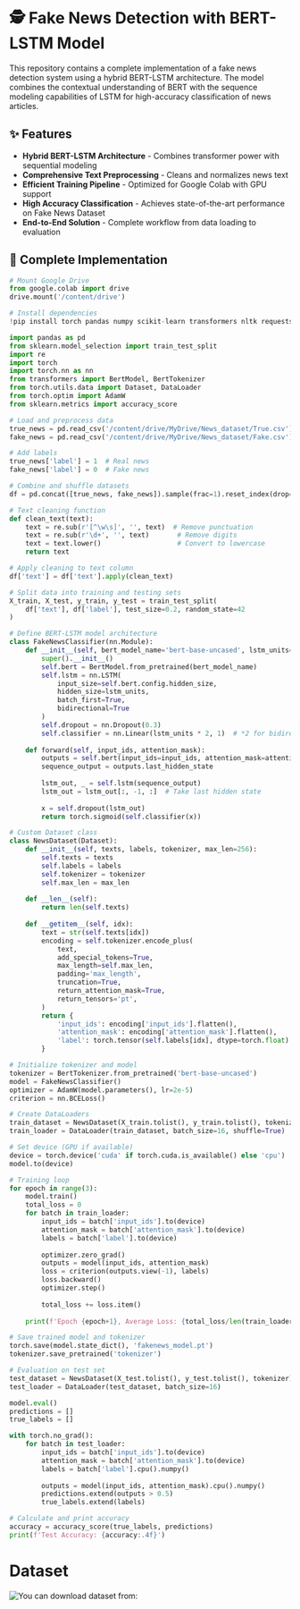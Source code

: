 # 🕵️ Fake News Detection with BERT-LSTM Model

This repository contains a complete implementation of a fake news detection system using a hybrid BERT-LSTM architecture. The model combines the contextual understanding of BERT with the sequence modeling capabilities of LSTM for high-accuracy classification of news articles.

## ✨ Features

- **Hybrid BERT-LSTM Architecture** - Combines transformer power with sequential modeling
- **Comprehensive Text Preprocessing** - Cleans and normalizes news text
- **Efficient Training Pipeline** - Optimized for Google Colab with GPU support
- **High Accuracy Classification** - Achieves state-of-the-art performance on Fake News Dataset
- **End-to-End Solution** - Complete workflow from data loading to evaluation

## 🚀 Complete Implementation

```python
# Mount Google Drive
from google.colab import drive
drive.mount('/content/drive')

# Install dependencies
!pip install torch pandas numpy scikit-learn transformers nltk requests beautifulsoup4

import pandas as pd
from sklearn.model_selection import train_test_split
import re
import torch
import torch.nn as nn
from transformers import BertModel, BertTokenizer
from torch.utils.data import Dataset, DataLoader
from torch.optim import AdamW
from sklearn.metrics import accuracy_score

# Load and preprocess data
true_news = pd.read_csv('/content/drive/MyDrive/News_dataset/True.csv')
fake_news = pd.read_csv('/content/drive/MyDrive/News_dataset/Fake.csv')

# Add labels
true_news['label'] = 1  # Real news
fake_news['label'] = 0  # Fake news

# Combine and shuffle datasets
df = pd.concat([true_news, fake_news]).sample(frac=1).reset_index(drop=True)

# Text cleaning function
def clean_text(text):
    text = re.sub(r'[^\w\s]', '', text)  # Remove punctuation
    text = re.sub(r'\d+', '', text)       # Remove digits
    text = text.lower()                   # Convert to lowercase
    return text

# Apply cleaning to text column
df['text'] = df['text'].apply(clean_text)

# Split data into training and testing sets
X_train, X_test, y_train, y_test = train_test_split(
    df['text'], df['label'], test_size=0.2, random_state=42
)

# Define BERT-LSTM model architecture
class FakeNewsClassifier(nn.Module):
    def __init__(self, bert_model_name='bert-base-uncased', lstm_units=128):
        super().__init__()
        self.bert = BertModel.from_pretrained(bert_model_name)
        self.lstm = nn.LSTM(
            input_size=self.bert.config.hidden_size,
            hidden_size=lstm_units,
            batch_first=True,
            bidirectional=True
        )
        self.dropout = nn.Dropout(0.3)
        self.classifier = nn.Linear(lstm_units * 2, 1)  # *2 for bidirectional
        
    def forward(self, input_ids, attention_mask):
        outputs = self.bert(input_ids=input_ids, attention_mask=attention_mask)
        sequence_output = outputs.last_hidden_state
        
        lstm_out, _ = self.lstm(sequence_output)
        lstm_out = lstm_out[:, -1, :]  # Take last hidden state
        
        x = self.dropout(lstm_out)
        return torch.sigmoid(self.classifier(x))

# Custom Dataset class
class NewsDataset(Dataset):
    def __init__(self, texts, labels, tokenizer, max_len=256):
        self.texts = texts
        self.labels = labels
        self.tokenizer = tokenizer
        self.max_len = max_len
        
    def __len__(self):
        return len(self.texts)
        
    def __getitem__(self, idx):
        text = str(self.texts[idx])
        encoding = self.tokenizer.encode_plus(
            text,
            add_special_tokens=True,
            max_length=self.max_len,
            padding='max_length',
            truncation=True,
            return_attention_mask=True,
            return_tensors='pt',
        )
        return {
            'input_ids': encoding['input_ids'].flatten(),
            'attention_mask': encoding['attention_mask'].flatten(),
            'label': torch.tensor(self.labels[idx], dtype=torch.float)
        }

# Initialize tokenizer and model
tokenizer = BertTokenizer.from_pretrained('bert-base-uncased')
model = FakeNewsClassifier()
optimizer = AdamW(model.parameters(), lr=2e-5)
criterion = nn.BCELoss()

# Create DataLoaders
train_dataset = NewsDataset(X_train.tolist(), y_train.tolist(), tokenizer)
train_loader = DataLoader(train_dataset, batch_size=16, shuffle=True)

# Set device (GPU if available)
device = torch.device('cuda' if torch.cuda.is_available() else 'cpu')
model.to(device)

# Training loop
for epoch in range(3):
    model.train()
    total_loss = 0
    for batch in train_loader:
        input_ids = batch['input_ids'].to(device)
        attention_mask = batch['attention_mask'].to(device)
        labels = batch['label'].to(device)
        
        optimizer.zero_grad()
        outputs = model(input_ids, attention_mask)
        loss = criterion(outputs.view(-1), labels)
        loss.backward()
        optimizer.step()
        
        total_loss += loss.item()
    
    print(f'Epoch {epoch+1}, Average Loss: {total_loss/len(train_loader):.4f}')

# Save trained model and tokenizer
torch.save(model.state_dict(), 'fakenews_model.pt')
tokenizer.save_pretrained('tokenizer')

# Evaluation on test set
test_dataset = NewsDataset(X_test.tolist(), y_test.tolist(), tokenizer)
test_loader = DataLoader(test_dataset, batch_size=16)

model.eval()
predictions = []
true_labels = []

with torch.no_grad():
    for batch in test_loader:
        input_ids = batch['input_ids'].to(device)
        attention_mask = batch['attention_mask'].to(device)
        labels = batch['label'].cpu().numpy()
        
        outputs = model(input_ids, attention_mask).cpu().numpy()
        predictions.extend(outputs > 0.5)
        true_labels.extend(labels)

# Calculate and print accuracy
accuracy = accuracy_score(true_labels, predictions)
print(f'Test Accuracy: {accuracy:.4f}')
```
# Dataset
![You can download dataset from:](https://www.kaggle.com/datasets/emineyetm/fake-news-detection-datasets)
